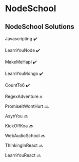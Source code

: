 # NodeSchool
## NodeSchool Solutions

Javascripting :heavy_check_mark:

LearnYouNode :heavy_check_mark:

MakeMeHapi :heavy_check_mark:

LearnYouMongo :heavy_check_mark:

CountTo6 :heavy_check_mark:

RegexAdventure :on:

PromiseItWontHurt :soon:

AsynYou :soon:

KickOffKoa :soon:

WebAudioSchool :soon:

ThinkingInReact :soon:

LearnYouReact :soon:
